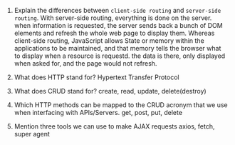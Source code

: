 1.  Explain the differences between `client-side routing` and `server-side routing`.
    With server-side routing, everything is done on the server. when information is requested, the server sends back a bunch of DOM elements and refresh the whole web page to display them. Whereas client-side routing, JavaScript allows State or memory within the applications to be maintained, and that memory tells the browser what to display when a resource is requestd. the data is there, only displayed when asked for, and the page would not refresh.

1.  What does HTTP stand for?
    Hypertext Transfer Protocol

1.  What does CRUD stand for?
    create, read, update, delete(destroy)

1.  Which HTTP methods can be mapped to the CRUD acronym that we use when interfacing with APIs/Servers.
    get, post, put, delete

1.  Mention three tools we can use to make AJAX requests
    axios, fetch, super agent